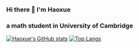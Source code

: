 
### Hi there 👋 I'm Haoxue
### a math student in University of Cambridge
[![Haoxue's GitHub stats](https://github-readme-stats.vercel.app/api?username=wanghaoxue0&show_icons=true&theme=radical)](https://github.com/anuraghazra/github-readme-stats)
[![Top Langs](https://github-readme-stats.vercel.app/api/top-langs/?username=wanghaoxue0&show_icons=true&theme=radical)](https://github.com/anuraghazra/github-readme-stats)

